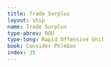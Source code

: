 ```yaml
---
title: Trade Surplus
layout: ship
name: Trade Surplus
type-abrev: ROU
type-long: Rapid Offensive Unit
book: Consider Phlebas
index: 35
---
```


